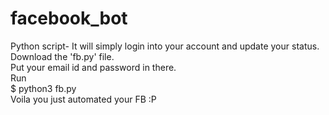 # facebook_bot
Python script- It will simply login into your account and update your status.</br>
Download the 'fb.py' file.</br>
Put your email id and password in there.</br>
Run </br>
  $ python3 fb.py</br>
Voila you just automated your FB :P
